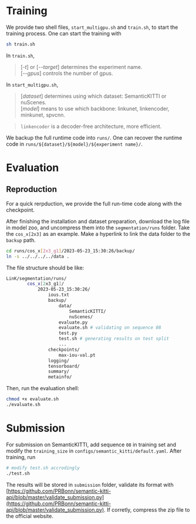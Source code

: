 # Training

We provide two shell files, ```start_multigpu.sh``` and ```train.sh```,  to start the training process. One can start the training with 

```bash
sh train.sh
```


In ```train.sh```, 
> [*-t*] or [*--target*] determines the experiment name. \
> [*--gpus*] controls the number of gpus.

In ```start_multigpu.sh```,
> [*dataset*] determines using which dataset: SemanticKITTI or nuScenes. \
> [*model*] means to use which backbone: linkunet, linkencoder, minkunet, spvcnn. 

> ```linkencoder``` is a decoder-free architecture, more efficient.

We backup the full runtime code into `runs/`. One can recover the runtime code in `runs/${dataset}/${model}/${experiment name}/`.


# Evaluation

## Reproduction

For a quick rerpduction, we provide the full run-time code along with the checkpoint. 


After finishing the installation and dataset preparation, download the log file in model zoo, and uncompress them into the ```segmentation/runs``` folder. Take the ```cos_x[2x3]``` as an example. Make a hyperlink to link the data folder to the ```backup``` path. 

```bash
cd runs/cos_x[2x3_g1]/2023-05-23_15:30:26/backup/
ln -s ../../../../data .
```

The file structure should be like:
```bash
LinK/segmentation/runs/
        cos_x[2x3_g1]/
            2023-05-23_15:30:26/
                ious.txt
                backup/
                    data/
                        SemanticKITTI/
                        nuScenes/
                    evaluate.py
                    evaluate.sh # validating on sequence 08
                    test.py
                    test.sh # generating results on test split
                    ...
                checkpoints/
                    max-iou-val.pt
                logging/
                tensorboard/
                summary/
                metainfo/
```

Then, run the evaluation shell:

```bash
chmod +x evaluate.sh
./evaluate.sh
```

# Submission
For submission on SemanticKITTI, add sequence `08` in training set and modify the `training_size` in `configs/semantic_kitti/default.yaml`. After training, run 

```bash
# modify test.sh accrodingly
./test.sh
```

The results will be stored in `submission` folder, validate its format with [https://github.com/PRBonn/semantic-kitti-api/blob/master/validate_submission.py](https://github.com/PRBonn/semantic-kitti-api/blob/master/validate_submission.py). If corretly, compress the zip file to the official website.
